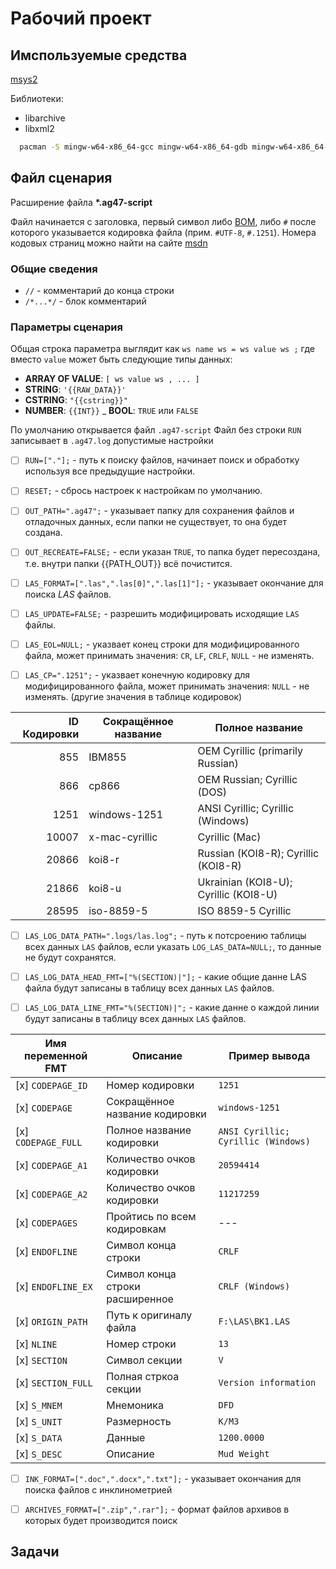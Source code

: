 ﻿# Рабочий проект

## Имспользуемые средства

[msys2](https://www.msys2.org/)

Библиотеки:
* libarchive
* libxml2

```bash
  pacman -S mingw-w64-x86_64-gcc mingw-w64-x86_64-gdb mingw-w64-x86_64-make mingw-w64-x86_64-libarchive mingw-w64-x86_64-libxml2
```

## Файл сценария

Расширение файла __\*.ag47-script__

Файл начинается с заголовка, первый символ либо [BOM](https://ru.wikipedia.org/wiki/Маркер_последовательности_байтов),
либо `#` после которого указывается кодировка файла (прим. `#UTF-8`, `#.1251`).
Номера кодовых страниц можно найти на сайте [msdn](https://docs.microsoft.com/ru-ru/windows/win32/intl/code-page-identifiers)

### Общие сведения

* `//` - комментарий до конца строки
* `/*...*/` - блок комментарий

### Параметры сценария

Общая строка параметра выглядит как `ws name ws = ws value ws ;` где вместо `value` может быть следующие типы данных:
- __ARRAY OF VALUE__: `[ ws value ws , ... ]`
- __STRING__: `'{{RAW_DATA}}'`
- __CSTRING__: `"{{cstring}}"`
- __NUMBER__: `{{INT}}`
_ __BOOL__: `TRUE` или `FALSE`

По умолчанию открывается файл `.ag47-script`
Файл без строки `RUN` записывает в `.ag47.log` допустимые настройки

* [ ] `RUN=["."];` -
  путь к поиску файлов, начинает поиск и обработку используя все
  предыдущие настройки.

* [ ] `RESET;` -
  сбрось настроек к настройкам по умолчанию.

* [ ] `OUT_PATH=".ag47";` -
  указывает папку для сохранения файлов и отладочных данных, если папки не
  существует, то она будет создана.

* [ ] `OUT_RECREATE=FALSE;` -
  если указан `TRUE`, то папка будет пересоздана, т.е. внутри папки {{PATH_OUT}} всё почистится.

* [ ] `LAS_FORMAT=[".las",".las[0]",".las[1]"];` -
  указывает окончание для поиска _LAS_ файлов.

* [ ] `LAS_UPDATE=FALSE;` -
  разрешить модифицировать исходящие `LAS` файлы.

* [ ] `LAS_EOL=NULL;` -
  указвает конец строки для модифицированного файла, может принимать значения:
  `CR`, `LF`, `CRLF`,
  `NULL` - не изменять.

* [ ] `LAS_CP=".1251";` -
  указвает конечную кодировку для модифицированного файла, может принимать значения:
  `NULL` - не изменять.
  (другие значения в таблице кодировок)

| ID Кодировки | Сокращённое название              | Полное название                       |
| ------------:| --------------------------------- | ------------------------------------- |
| 855          | IBM855                            | OEM Cyrillic (primarily Russian)      |
| 866          | cp866                             | OEM Russian; Cyrillic (DOS)           |
| 1251         | windows-1251                      | ANSI Cyrillic; Cyrillic (Windows)     |
| 10007        | x-mac-cyrillic                    | Cyrillic (Mac)                        |
| 20866        | koi8-r                            | Russian (KOI8-R); Cyrillic (KOI8-R)   |
| 21866        | koi8-u                            | Ukrainian (KOI8-U); Cyrillic (KOI8-U) |
| 28595        | iso-8859-5                        | ISO 8859-5 Cyrillic                   |

* [ ] `LAS_LOG_DATA_PATH=".logs/las.log";` -
  путь к потсроению таблицы всех данных `LAS` файлов, если указать
  `LOG_LAS_DATA=NULL;`, то данные не будут сохранятся.

* [ ] `LAS_LOG_DATA_HEAD_FMT=["%(SECTION)|"];` -
  какие общие данне LAS файла будут записаны в таблицу всех данных `LAS` файлов.
* [ ] `LAS_LOG_DATA_LINE_FMT="%(SECTION)|";` -
  какие данне о каждой линии будут записаны в таблицу всех данных `LAS` файлов.

| Имя переменной FMT    | Описание                          | Пример вывода                         |
| --------------------- | --------------------------------- | ------------------------------------- |
| [x] `CODEPAGE_ID`     | Номер кодировки                   | `1251`                                |
| [x] `CODEPAGE`        | Сокращённое название кодировки    | `windows-1251`                        |
| [x] `CODEPAGE_FULL`   | Полное название кодировки         | `ANSI Cyrillic; Cyrillic (Windows)`   |
| [x] `CODEPAGE_A1`     | Количество очков кодировки        | `20594414`                            |
| [x] `CODEPAGE_A2`     | Количество очков кодировки        | `11217259`                            |
| [x] `CODEPAGES`       | Пройтись по всем кодировкам       | ---                                   |
| [x] `ENDOFLINE`       | Символ конца строки               | `CRLF`                                |
| [x] `ENDOFLINE_EX`    | Символ конца строки расширенное   | `CRLF (Windows)`                      |
| [x] `ORIGIN_PATH`     | Путь к оригиналу файла            | `F:\LAS\BK1.LAS`                      |
| [x] `NLINE`           | Номер строки                      | `13`                                  |
| [x] `SECTION`         | Символ секции                     | `V`                                   |
| [x] `SECTION_FULL`    | Полная стркоа секции              | `Version information`                 |
| [x] `S_MNEM`          | Мнемоника                         | `DFD`                                 |
| [x] `S_UNIT`          | Размерность                       | `K/M3`                                |
| [x] `S_DATA`          | Данные                            | `1200.0000`                           |
| [x] `S_DESC`          | Описание                          | `Mud Weight`                          |


* [ ] `INK_FORMAT=[".doc",".docx",".txt"];` -
  указывает окончания для поиска файлов с инклинометрией

* [ ] `ARCHIVES_FORMAT=[".zip",".rar"];` -
  формат файлов архивов в которых будет производится поиск




## Задачи

